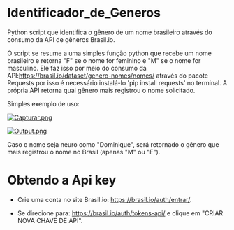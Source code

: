 # Identificador_de_Generos
Python script que identifica o gênero de um nome brasileiro através do consumo da API de gêneros Brasil.io.

O script se resume a uma simples função python que recebe um nome brasileiro e retorna "F" se o nome for feminino e "M" se o nome for masculino. Ele faz isso por meio do consumo da API:https://brasil.io/dataset/genero-nomes/nomes/ através do pacote Requests por isso é necessário instalá-lo 'pip install requests' no terminal. A própria API retorna qual gênero mais registrou o nome solicitado. 

Simples exemplo de uso:

[![Capturar.png](https://www.imagemhost.com.br/images/2021/04/27/Capturar.png)](https://www.imagemhost.com.br/image/2rcHMy)

[![Output.png](https://www.imagemhost.com.br/images/2021/04/27/Output.png)](https://www.imagemhost.com.br/image/2r1lOq)

Caso o nome seja neuro como "Dominique", será retornado o gênero que mais registrou o nome no Brasil (apenas "M" ou "F"). 

# Obtendo a Api key

* Crie uma conta no site Brasil.io: https://brasil.io/auth/entrar/. 

* Se direcione para: https://brasil.io/auth/tokens-api/ e clique em "CRIAR NOVA CHAVE DE API".
